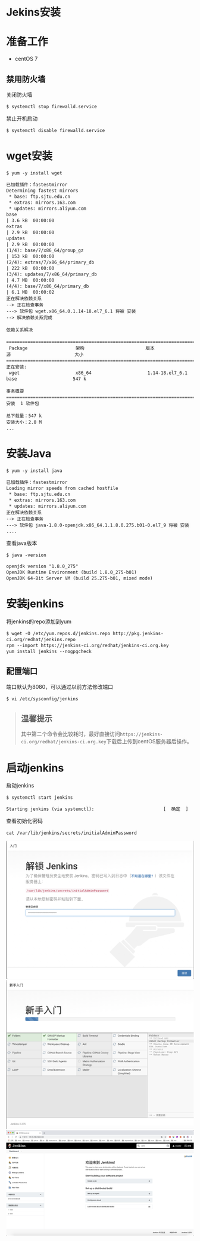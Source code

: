 # Jekins安装

# 准备工作
* centOS 7

## 禁用防火墙
关闭防火墙
``` shell
$ systemctl stop firewalld.service
```
禁止开机启动
``` shell
$ systemctl disable firewalld.service
```


# wget安装
``` shell
$ yum -y install wget
```
``` text
已加载插件：fastestmirror
Determining fastest mirrors
 * base: ftp.sjtu.edu.cn
 * extras: mirrors.163.com
 * updates: mirrors.aliyun.com
base                                                                                             | 3.6 kB  00:00:00
extras                                                                                           | 2.9 kB  00:00:00
updates                                                                                          | 2.9 kB  00:00:00
(1/4): base/7/x86_64/group_gz                                                                    | 153 kB  00:00:00
(2/4): extras/7/x86_64/primary_db                                                                | 222 kB  00:00:00
(3/4): updates/7/x86_64/primary_db                                                               | 4.7 MB  00:00:00
(4/4): base/7/x86_64/primary_db                                                                  | 6.1 MB  00:00:02
正在解决依赖关系
--> 正在检查事务
---> 软件包 wget.x86_64.0.1.14-18.el7_6.1 将被 安装
--> 解决依赖关系完成

依赖关系解决

========================================================================================================================
 Package                  架构                       版本                                源                        大小
========================================================================================================================
正在安装:
 wget                     x86_64                     1.14-18.el7_6.1                     base                     547 k

事务概要
========================================================================================================================
安装  1 软件包

总下载量：547 k
安装大小：2.0 M
...
```

# 安装Java
``` shell
$ yum -y install java
```
``` text
已加载插件：fastestmirror
Loading mirror speeds from cached hostfile
 * base: ftp.sjtu.edu.cn
 * extras: mirrors.163.com
 * updates: mirrors.aliyun.com
正在解决依赖关系
--> 正在检查事务
---> 软件包 java-1.8.0-openjdk.x86_64.1.1.8.0.275.b01-0.el7_9 将被 安装
....
```

查看java版本
``` shell
$ java -version
```
``` text
openjdk version "1.8.0_275"
OpenJDK Runtime Environment (build 1.8.0_275-b01)
OpenJDK 64-Bit Server VM (build 25.275-b01, mixed mode)
```

# 安装jenkins
将jenkins的repo添加到yum
``` shell
$ wget -O /etc/yum.repos.d/jenkins.repo http://pkg.jenkins-ci.org/redhat/jenkins.repo
rpm --import https://jenkins-ci.org/redhat/jenkins-ci.org.key
yum install jenkins --nogpgcheck
```

## 配置端口
端口默认为8080，可以通过以前方法修改端口
``` shell
$ vi /etc/sysconfig/jenkins
```

> ## 温馨提示
> 其中第二个命令会比较耗时，最好直接访问`https://jenkins-ci.org/redhat/jenkins-ci.org.key`下载后上传到centOS服务器后操作。

# 启动jenkins
启动jenkins
``` shell
$ systemctl start jenkins
```
``` text
Starting jenkins (via systemctl):                          [  确定  ]
```

查看初始化密码
``` shell
cat /var/lib/jenkins/secrets/initialAdminPassword 
```

![jenkins-welcome](../../resource/jenkins_welcome.png)
![jenkins-welcome](../../resource/jenkins_plugin_install.png)
![jenkins-welcome](../../resource/jenkins.png)

